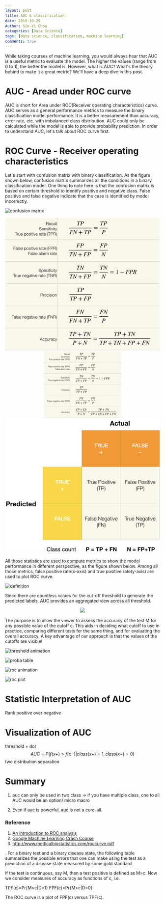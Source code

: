 ```yaml
---
layout: post
title: AUC & classification
date: 2019-10-25
Author: Sin-Yi Chou
categories: [Data Science]
tags: [data science, classification, machine learning]
comments: true
---
```


While taking courses of machine learning, you would always hear that AUC is a useful metric to evaluate the model. The higher the values (range from 0 to 1), the better the model is.  However, what is AUC? What's the theory behind to make it a great metric? We'll have a deep dive in this post.

# AUC - Aread under ROC curve
AUC is short for Area under ROC(Receiver operating characteristics) curve. AUC serves as a general performance metrics to measure the binary classification model performance. It is a better measurement than accuracy, error rate, etc. with imbalanced class distribution. AUC could only be calculated while the model is able to provide probability prediction. In order to understand AUC, let's talk about ROC curve first.

# ROC Curve - Receiver operating characteristics

Let's start with confusion matrix with binary classification. As the figure shown below, confusion matrix summarizes all the conditions in a binary classification model. One thing to note here is that the confusion matrix is based on certain threshold to identify positive and negative class. False positive and false negative indicate that the case is identified by model incorrectly.

![confusion matrix](https://github.com/sinyi-chou/sinyi-chou.github.io/blob/master/images/classification/confusion_matix.png)
<p align="center">
<img src="/assets/classification/metric_definition.png">
<img src="/assets/classification/metric_definition.png" src="#" width="50%"  />
<img src="/images/classification/confusion_matix.png"/>
</p>
All those statistics are used to compute metrics to show the model performance in different perspective, as the figure shown below. Among all those metrics, false positive rate(x-axis) and true positive rate(y-axis) are used to plot ROC curve.

![definition](https://github.com/sinyi-chou/sinyi-chou.github.io/blob/master/images/classification/confusion_matix.png)

Since there are countless values for the cut-off threshold to generate the predicted labels, AUC provides an aggregated view across all threshold.

<p align="center">
<img src="https://github.com/sinyi-chou/sinyi-chou.github.io/blob/master/images/classification/ROC_plot.png" />
</p>

 The purpose is to allow the viewer to assess the accuracy of the test M for any possible value of the cutoff c. This aids in deciding what cutoff to use in practice, comparing different tests for the same thing, and for evaluating the overall accuracy. A key advantage of our approach is that the values of the cutoffs are visible!

![threshold animation](https://github.com/sinyi-chou/sinyi-chou.github.io/blob/master/images/classification/classification_threshold.gif)

![proba table](https://github.com/sinyi-chou/sinyi-chou.github.io/blob/master/images/classification/prob_table.png)

![roc animation](https://github.com/sinyi-chou/sinyi-chou.github.io/blob/master/images/classification/roc_plot_animation.gif)

![roc plot](https://github.com/sinyi-chou/sinyi-chou.github.io/blob/master/images/classification/ROC_plot.png)

# Statistic Interpretation of AUC
Rank
positive over negative

# Visualization of AUC
threshold + dot
$$AUC = P(f(x+)>f(x-)|class(x+)=1, class(x-)=0)$$
two distribution separation

# Summary
1. auc can only be used in two class -> if you have multiple class, one to all AUC would be an option/ micro macro  

1. Even if auc is powerful, auc is not a cure-all.

### Reference
1. [An introduction to ROC analysis](https://www.sciencedirect.com/science/article/abs/pii/S016786550500303X)
2. [Google Machine Learning Crash Course](https://developers.google.com/machine-learning/crash-course/ml-intro)
3. http://www.medicalbiostatistics.com/roccurve.pdf

. For a binary test and a binary disease state, the following table summarizes the possible errors that one can make using the test as a prediction of a disease state measured by some gold standard

If the test is continuous, say M, then a test positive is defined as M>c. Now we consider measures of accuracy as functions of c, i.e.

TPF(c)=Pr{M>c|D=1}
FPF(c)=Pr{M>c|D=0}

The ROC curve is a plot of FPF(c) versus TPF(c).
